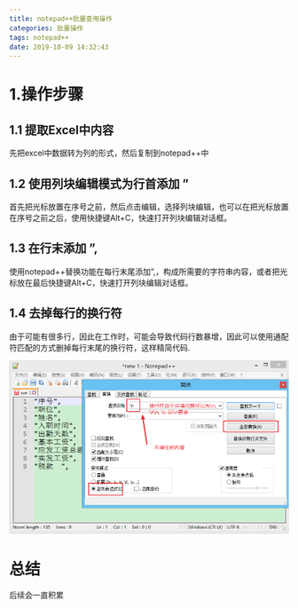 ```yaml
---
title: notepad++批量查用操作
categories: 批量操作
tags: notepad++
date: 2019-10-09 14:32:43
---
```

#  1.操作步骤

## 1.1 提取Excel中内容
   
   先把excel中数据转为列的形式，然后复制到notepad++中

## 1.2 使用列块编辑模式为行首添加 ” 

 首先把光标放置在序号之前，然后点击编辑，选择列块编辑，也可以在把光标放置在序号之前之后，使用快捷键Alt+C，快速打开列块编辑对话框。

## 1.3 在行末添加 ”,

使用notepad++替换功能在每行末尾添加”,，构成所需要的字符串内容，或者把光标放在最后快捷键Alt+C，快速打开列块编辑对话框。

## 1.4 去掉每行的换行符

由于可能有很多行，因此在工作时，可能会导致代码行数暴增，因此可以使用通配符匹配的方式删掉每行末尾的换行符，这样精简代码.

![](/public/blogimg/2019-10-09-01.png)

# 总结 

 后续会一直积累